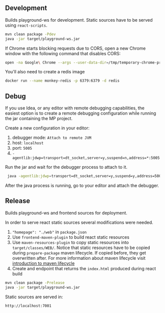 ## Development
Builds playground-ws for development. Static sources have to be served using `react-scripts`. 

```bash
mvn clean package -Pdev
java -jar target/playground-ws.jar
```

If Chrome starts blocking requests due to CORS, open a new Chrome window with the following command that disables CORS:
```bash
open -na Google\ Chrome --args --user-data-dir=/tmp/temporary-chrome-profile-dir --disable-web-security
```

You'll also need to create a redis image

````bash
docker run --name monkey-redis -p 6379:6379 -d redis
````

## Debug
If you use Idea, or any editor with remote debugging capabilities, the easiest option is to create a remote debugging configuration while running the jar containing the MP project.

Create a new configuration in your editor:
1. debugger mode: `Attach to remote JVM`
2. host: `localhost`
3. port: `5005`
4. `-agentlib:jdwp=transport=dt_socket,server=y,suspend=n,address=*:5005`

Run the jar and wait for the debugger process to attach to it.
```bash
 java -agentlib:jdwp=transport=dt_socket,server=y,suspend=y,address=5005 -jar target/playground-ws.jar
```

After the java process is running, go to your editor and attach the debugger.

## Release
Builds playground-ws and frontend sources for deployment.

In order to serve react static sources several modifications were needed.
1. `"homepage": "./web"` in `package.json`
2. Use `frontend-maven-plugin` to build react static resources
3. Use `maven-resources-plugin` to copy static resources into `target/classes/WEB/`. Notice that static resources have to be copied during `prepare-package` maven lifecycle. If copied before, they get overwritten after. For more information about maven lifecycle visit [introduction to maven lifecycle](https://maven.apache.org/guides/introduction/introduction-to-the-lifecycle.html#Plugins)
4. Create and endpoint that returns the `index.html` produced during react build

```bash
mvn clean package -Prelease
java -jar target/playground-ws.jar
```

Static sources are served in:
```
http://localhost:7001
```